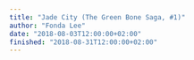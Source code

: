 ```yaml
---
title: "Jade City (The Green Bone Saga, #1)"
author: "Fonda Lee"
date: "2018-08-03T12:00:00+02:00"
finished: "2018-08-31T12:00:00+02:00"
---
```

